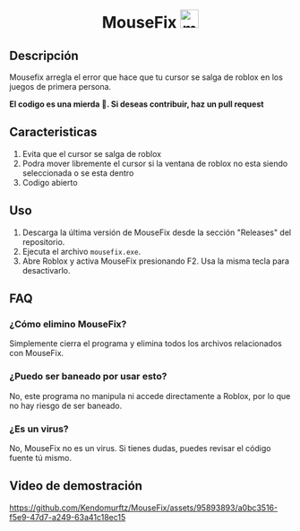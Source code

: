
<div align="center">
  <h1 id="mousefix">MouseFix <img  width="33"  height="33"  src="https://img.icons8.com/fluency/48/mouse.png"  alt="mouse"/> </h1>
  
</div>

## Descripción
Mousefix arregla el error que hace que tu cursor se salga de roblox en los juegos de primera persona.

**El codigo es una mierda 🥷. Si deseas contribuir, haz un pull request**

## Caracteristicas
1.  Evita que el cursor se salga de roblox
2. Podra mover libremente el cursor si la ventana de roblox no esta siendo seleccionada o se esta dentro
3. Codigo abierto

## Uso
1. Descarga la última versión de MouseFix desde la sección "Releases" del repositorio.
2. Ejecuta el archivo `mousefix.exe`.
3. Abre Roblox y activa MouseFix presionando F2. Usa la misma tecla para desactivarlo.

## FAQ

### ¿Cómo elimino MouseFix?
Simplemente cierra el programa y elimina todos los archivos relacionados con MouseFix.

### ¿Puedo ser baneado por usar esto?
No, este programa no manipula ni accede directamente a Roblox, por lo que no hay riesgo de ser baneado.

### ¿Es un virus?
No, MouseFix no es un virus. Si tienes dudas, puedes revisar el código fuente tú mismo.

## Video de demostración

https://github.com/Kendomurftz/MouseFix/assets/95893893/a0bc3516-f5e9-47d7-a249-63a41c18ec15

